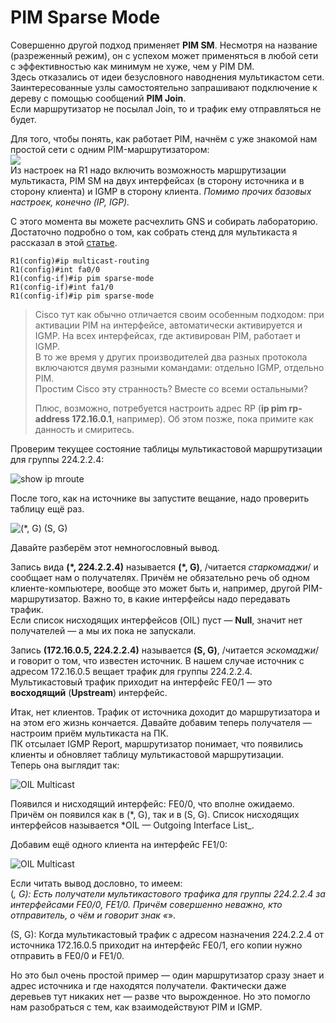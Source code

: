 # PIM Sparse Mode

Совершенно другой подход применяет **PIM SM**. Несмотря на название \(разреженный режим\), он с успехом может применяться в любой сети с эффективностью как минимум не хуже, чем у PIM DM.  
Здесь отказались от идеи безусловного наводнения мультикастом сети. Заинтересованные узлы самостоятельно запрашивают подключение к дереву с помощью сообщений **PIM Join**.  
Если маршрутизатор не посылал Join, то и трафик ему отправляться не будет.

Для того, чтобы понять, как работает PIM, начнём с уже знакомой нам простой сети с одним PIM-маршрутизатором:  
![](http://img-fotki.yandex.ru/get/9763/83739833.38/0_da359_c396dba4_XL.png)  
Из настроек на R1 надо включить возможность маршрутизации мультикаста, PIM SM на двух интерфейсах \(в сторону источника и в сторону клиента\) и IGMP в сторону клиента. _Помимо прочих базовых настроек, конечно \(IP, IGP\)._

С этого момента вы можете расчехлить GNS и собирать лабораторию. Достаточно подробно о том, как собрать стенд для мультикаста я рассказал в этой [статье](https://linkmeup.ru/blog/126.html).

```text
R1(config)#ip multicast-routing
R1(config)#int fa0/0
R1(config-if)#ip pim sparse-mode
R1(config-if)#int fa1/0
R1(config-if)#ip pim sparse-mode
```

> Cisco тут как обычно отличается своим особенным подходом: при активации PIM на интерфейсе, автоматически активируется и IGMP. На всех интерфейсах, где активирован PIM, работает и IGMP.  
> В то же время у других производителей два разных протокола включаются двумя разными командами: отдельно IGMP, отдельно PIM.  
> Простим Cisco эту странность? Вместе со всеми остальными?  
>   
> Плюс, возможно, потребуется настроить адрес RP \(**ip pim rp-address 172.16.0.1**, например\). Об этом позже, пока примите как данность и смиритесь.

Проверим текущее состояние таблицы мультикастовой маршрутизации для группы 224.2.2.4:

![show ip mroute](http://img-fotki.yandex.ru/get/9169/83739833.37/0_da308_1a7f06fb_L.png)

После того, как на источнике вы запустите вещание, надо проверить таблицу ещё раз.

![\(\*, G\) \(S, G\)](http://img-fotki.yandex.ru/get/9932/83739833.37/0_da304_f1641eea_XXL.png)

Давайте разберём этот немногословный вывод.

Запись вида **\(\*, 224.2.2.4\)** называется **\(\*, G\)**, /читается _старкомаджи_/ и сообщает нам о получателях. Причём не обязательно речь об одном клиенте-компьютере, вообще это может быть и, например, другой PIM-маршрутизатор. Важно то, в какие интерфейсы надо передавать трафик.  
Если список нисходящих интерфейсов \(OIL\) пуст — **Null**, значит нет получателей — а мы их пока не запускали.

Запись **\(172.16.0.5, 224.2.2.4\)** называется **\(S, G\)**, /читается _эскомаджи_/ и говорит о том, что известен источник. В нашем случае источник с адресом 172.16.0.5 вещает трафик для группы 224.2.2.4. Мультикастовый трафик приходит на интерфейс FE0/1 — это **восходящий** \(**Upstream**\) интерфейс.

Итак, нет клиентов. Трафик от источника доходит до маршрутизатора и на этом его жизнь кончается. Давайте добавим теперь получателя — настроим приём мультикаста на ПК.  
ПК отсылает IGMP Report, маршрутизатор понимает, что появились клиенты и обновляет таблицу мультикастовой маршрутизации.  
Теперь она выглядит так:

![OIL Multicast](http://img-fotki.yandex.ru/get/9323/83739833.37/0_da305_a28aa520_XL.png)

Появился и нисходящий интерфейс: FE0/0, что вполне ожидаемо. Причём он появился как в \(\*, G\), так и в \(S, G\). Список нисходящих интерфейсов называется \*OIL — Outgoing Interface List_.

Добавим ещё одного клиента на интерфейс FE1/0:

![OIL Multicast](http://img-fotki.yandex.ru/get/9820/83739833.37/0_da307_e8818032_XL.png)

Если читать вывод дословно, то имеем:  
\(_, G\): Есть получатели мультикастового трафика для группы 224.2.2.4 за интерфейсами FE0/0, FE1/0. Причём совершенно неважно, кто отправитель, о чём и говорит знак «_».

\(S, G\): Когда мультикастовый трафик с адресом назначения 224.2.2.4 от источника 172.16.0.5 приходит на интерфейс FE0/1, его копии нужно отправить в FE0/0 и FE1/0.

Но это был очень простой пример — один маршрутизатор сразу знает и адрес источника и где находятся получатели. Фактически даже деревьев тут никаких нет — разве что вырожденное. Но это помогло нам разобраться с тем, как взаимодействуют PIM и IGMP.

